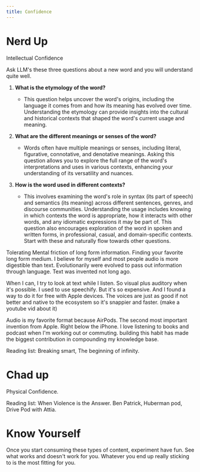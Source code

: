 ```yaml
---
title: Confidence
---
```

#  Nerd Up

Intellectual Confidence 

Ask LLM's these three questions about a new word and you will understand quite well. 
1. **What is the etymology of the word?**
    
    - This question helps uncover the word's origins, including the language it comes from and how its meaning has evolved over time. Understanding the etymology can provide insights into the cultural and historical contexts that shaped the word's current usage and meaning.
2. **What are the different meanings or senses of the word?**
    
    - Words often have multiple meanings or senses, including literal, figurative, connotative, and denotative meanings. Asking this question allows you to explore the full range of the word's interpretations and uses in various contexts, enhancing your understanding of its versatility and nuances.
3. **How is the word used in different contexts?**
    
    - This involves examining the word's role in syntax (its part of speech) and semantics (its meaning) across different sentences, genres, and discourse communities. Understanding the usage includes knowing in which contexts the word is appropriate, how it interacts with other words, and any idiomatic expressions it may be part of. This question also encourages exploration of the word in spoken and written forms, in professional, casual, and domain-specific contexts.
Start with these and naturally flow towards other questions. 

Tolerating Mental friction of long form information. Finding your favorite long form medium. I believe for myself and most people audio is more digestible than text. Evolutionarily were evolved to pass out information through language. Text was invented not long ago.

When I can, I try to look at text while I listen. So visual plus auditory when it's possible. I used to use speechify. But it's so expensive. And I found a way to do it for free with Apple devices. The voices are just as good if not better and native to the ecosystem so it's snappier and faster. (make a youtube vid about it)

Audio is my favorite format because AirPods. The second most important invention from Apple. Right below the iPhone. I love listening to books and podcast when I'm working out or commuting. building this habit has made the biggest contribution in compounding my knowledge base.

Reading list: Breaking smart, The beginning of infinity.  
# Chad up

Physical Confidence.

Reading list: When Violence is the Answer. Ben Patrick, Huberman pod, Drive Pod with Attia.

# Know Yourself 

Once you start consuming these types of content, experiment have fun. See what works and doesn't work for you. Whatever you end up really sticking to is the most fitting for you. 

